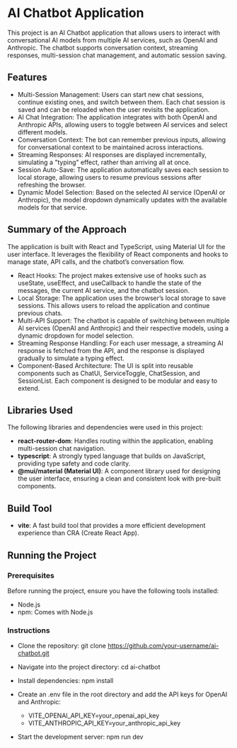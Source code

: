 # AI Chatbot Application
This project is an AI Chatbot application that allows users to interact with conversational AI models from multiple AI services, such as OpenAI and Anthropic. The chatbot supports conversation context, streaming responses, multi-session chat management, and automatic session saving.

## Features
 - Multi-Session Management: Users can start new chat sessions, continue existing ones, and switch between them. Each chat session is saved and can be reloaded when the user revisits the application.
 - AI Chat Integration: The application integrates with both OpenAI and Anthropic APIs, allowing users to toggle between AI services and select different models.
 - Conversation Context: The bot can remember previous inputs, allowing for conversational context to be maintained across interactions.
 - Streaming Responses: AI responses are displayed incrementally, simulating a "typing" effect, rather than arriving all at once.
 - Session Auto-Save: The application automatically saves each session to local storage, allowing users to resume previous sessions after refreshing the browser.
 - Dynamic Model Selection: Based on the selected AI service (OpenAI or Anthropic), the model dropdown dynamically updates with the available models for that service.

## Summary of the Approach
The application is built with React and TypeScript, using Material UI for the user interface. It leverages the flexibility of React components and hooks to manage state, API calls, and the chatbot’s conversation flow.

 - React Hooks: The project makes extensive use of hooks such as useState, useEffect, and useCallback to handle the state of the messages, the current AI service, and the chatbot session.
 - Local Storage: The application uses the browser’s local storage to save sessions. This allows users to reload the application and continue previous chats.
 - Multi-API Support: The chatbot is capable of switching between multiple AI services (OpenAI and Anthropic) and their respective models, using a dynamic dropdown for model selection.
 - Streaming Response Handling: For each user message, a streaming AI response is fetched from the API, and the response is displayed gradually to simulate a typing effect.
 - Component-Based Architecture: The UI is split into reusable components such as ChatUi, ServiceToggle, ChatSession, and SessionList. Each component is designed to be modular and easy to extend.

## Libraries Used
The following libraries and dependencies were used in this project:
 - **react-router-dom**: Handles routing within the application, enabling multi-session chat navigation.
 - **typescript**: A strongly typed language that builds on JavaScript, providing type safety and code clarity.
 - **@mui/material (Material UI)**: A component library used for designing the user interface, ensuring a clean and consistent look with pre-built components.

## Build Tool
- **vite**: A fast build tool that provides a more efficient development experience than CRA (Create React App).
  
## Running the Project
### Prerequisites
Before running the project, ensure you have the following tools installed:

- Node.js
 - npm: Comes with Node.js

### Instructions
 - Clone the repository:
git clone https://github.com/your-username/ai-chatbot.git

- Navigate into the project directory:
cd ai-chatbot

 - Install dependencies:
npm install

 - Create an .env file in the root directory and add the API keys for OpenAI and Anthropic:
   - VITE_OPENAI_API_KEY=your_openai_api_key
   - VITE_ANTHROPIC_API_KEY=your_anthropic_api_key

- Start the development server:
npm run dev
